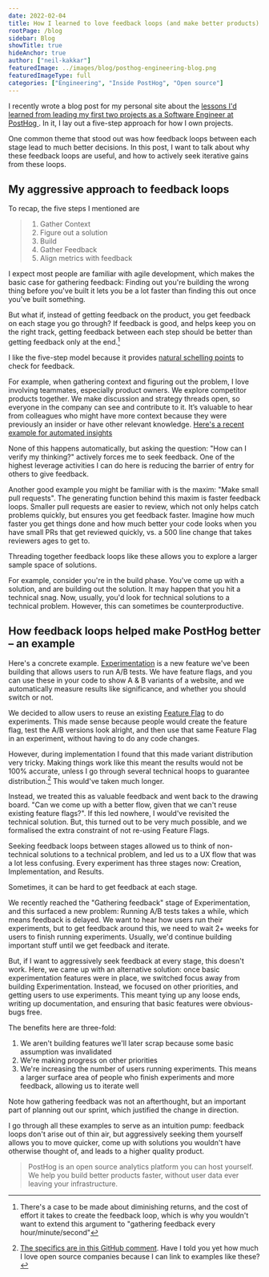 ```yaml
---
date: 2022-02-04
title: How I learned to love feedback loops (and make better products)
rootPage: /blog
sidebar: Blog
showTitle: true
hideAnchor: true
author: ["neil-kakkar"]
featuredImage: ../images/blog/posthog-engineering-blog.png
featuredImageType: full
categories: ["Engineering", "Inside PostHog", "Open source"]
---
```


I recently wrote a blog post for my personal site about the <a target='_blank' rel="noopener" href='https://neilkakkar.com/How-I-Own-Projects-as-a-Software-Engineer.html'>lessons I'd learned from leading my first two projects as a Software Engineer at PostHog </a>. In it, I lay out a five-step approach for how I own projects.  

One common theme that stood out was how feedback loops between each stage lead to much better decisions. In this post, I want to talk about why these feedback loops are useful, and how to actively seek iterative gains from these loops.

## My aggressive approach to feedback loops

To recap, the five steps I mentioned are

>  1. Gather Context
>  2. Figure out a solution
>  3. Build
>  4. Gather Feedback
>  5. Align metrics with feedback

I expect most people are familiar with agile development, which makes the basic case for gathering feedback: Finding out you're building the wrong thing before you've built it lets you be a lot faster than finding this out once you've built something.

But what if, instead of getting feedback on the product, you get feedback on each stage you go through? If feedback is good, and helps keep you on the right track, getting feedback between each step should be better than getting feedback only at the end.[^1]

[^1]: There's a case to be made about diminishing returns, and the cost of effort it takes to create the feedback loop, which is why you wouldn't want to extend this argument to "gathering feedback every hour/minute/second"

I like the five-step model because it provides [natural schelling points](https://en.wikipedia.org/wiki/Focal_point_(game_theory)) to check for feedback.

For example, when gathering context and figuring out the problem, I love involving teammates, especially product owners. We explore competitor products together. We make discussion and strategy threads open, so everyone in the company can see and contribute to it. It’s valuable to hear from colleagues who might have more context because they were previously an insider or have other relevant knowledge. [Here's a recent example for automated insights](https://github.com/PostHog/posthog/issues/8261)

None of this happens automatically, but asking the question: "How can I verify my thinking?" actively forces me to seek feedback. One of the highest leverage activities I can do here is reducing the barrier of entry for others to give feedback.

Another good example you might be familiar with is the maxim: "Make small pull requests". The generating function behind this maxim is faster feedback loops. Smaller pull requests are easier to review, which not only helps catch problems quickly, but ensures you get feedback faster. Imagine how much faster you get things done and how much better your code looks when you have small PRs that get reviewed quickly, vs. a 500 line change that takes reviewers ages to get to.
 
Threading together feedback loops like these allows you to explore a larger sample space of solutions.

For example, consider you're in the build phase. You've come up with a solution, and are building out the solution. It may happen that you hit a technical snag. Now, usually, you'd look for technical solutions to a technical problem. However, this can sometimes be counterproductive.

## How feedback loops helped make PostHog better – an example

Here's a concrete example. [Experimentation](/docs/user-guides/experimentation) is a new feature we've been building that allows users to run A/B tests. We have feature flags, and you can use these in your code to show A & B variants of a website, and we automatically measure results like significance, and whether you should switch or not.

We decided to allow users to reuse an existing [Feature Flag](/docs/user-guides/feature-flags) to do experiments. This made sense because people would create the feature flag, test the A/B versions look alright, and then use that same Feature Flag in an experiment, without having to do any code changes.

However, during implementation I found that this made variant distribution very tricky. Making things work like this meant the results would not be 100% accurate, unless I go through several technical hoops to guarantee distribution.[^2] This would've taken much longer.

[^2]: [The specifics are in this GitHub comment](https://github.com/PostHog/posthog/issues/7462#issuecomment-987868293). Have I told you yet how much I love open source companies because I can link to examples like these?

Instead, we treated this as valuable feedback and went back to the drawing board. "Can we come up with a better flow, given that we can't reuse existing feature flags?". If this led nowhere, I would've revisited the technical solution. But, this turned out to be very much possible, and we formalised the extra constraint of not re-using Feature Flags.

Seeking feedback loops between stages allowed us to think of non-technical solutions to a technical problem, and led us to a UX flow that was a lot less confusing. Every experiment has three stages now: Creation, Implementation, and Results.

Sometimes, it can be hard to get feedback at each stage.

We recently reached the "Gathering feedback" stage of Experimentation, and this surfaced a new problem: Running A/B tests takes a while, which means feedback is delayed. We want to hear how users run their experiments, but to get feedback around this, we need to wait 2+ weeks for users to finish running experiments. Usually, we'd continue building important stuff until we get feedback and iterate.

But, if I want to aggressively seek feedback at every stage, this doesn't work. Here, we came up with an alternative solution: once basic experimentation features were in place, we switched focus away from building Experimentation. Instead, we focused on other priorities, and getting users to use experiments. This meant tying up any loose ends, writing up documentation, and ensuring that basic features were obvious-bugs free.

The benefits here are three-fold: 

1. We aren't building features we'll later scrap because some basic assumption was invalidated 
2. We're making progress on other priorities
3. We're increasing the number of users running experiments. This means a larger surface area of people who finish experiments and more feedback, allowing us to iterate well

Note how gathering feedback was not an afterthought, but an important part of planning out our sprint, which justified the change in direction.

I go through all these examples to serve as an intuition pump: feedback loops don't arise out of thin air, but aggressively seeking them yourself allows you to move quicker, come up with solutions you wouldn't have otherwise thought of, and leads to a higher quality product.

> PostHog is an open source analytics platform you can host yourself. We help you build better products faster, without user data ever leaving your infrastructure.

<ArrayCTA />

